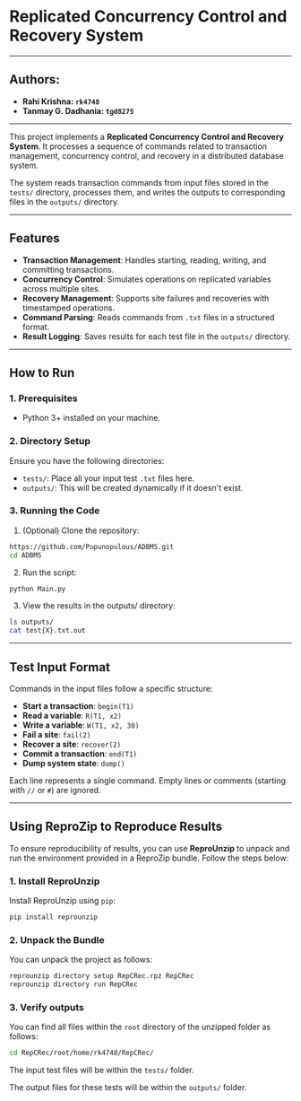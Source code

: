 # Replicated Concurrency Control and Recovery System
---

## Authors: 
- **Rahi Krishna: `rk4748`**
- **Tanmay G. Dadhania: `tgd8275`**

---

This project implements a **Replicated Concurrency Control and Recovery System**. It processes a sequence of commands related to transaction management, concurrency control, and recovery in a distributed database system.

The system reads transaction commands from input files stored in the `tests/` directory, processes them, and writes the outputs to corresponding files in the `outputs/` directory.

---

## Features
- **Transaction Management**: Handles starting, reading, writing, and committing transactions.
- **Concurrency Control**: Simulates operations on replicated variables across multiple sites.
- **Recovery Management**: Supports site failures and recoveries with timestamped operations.
- **Command Parsing**: Reads commands from `.txt` files in a structured format.
- **Result Logging**: Saves results for each test file in the `outputs/` directory.

---

## How to Run

### 1. **Prerequisites**
- Python 3+ installed on your machine.

### 2. **Directory Setup**
Ensure you have the following directories:
- `tests/`: Place all your input test `.txt` files here.
- `outputs/`: This will be created dynamically if it doesn't exist.

### 3. **Running the Code**
1. (Optional) Clone the repository:
  ```bash
  https://github.com/Pupunopulous/ADBMS.git
  cd ADBMS
  ```
2. Run the script:
  ```bash
  python Main.py
  ```
3. View the results in the outputs/ directory:
  ```bash
  ls outputs/
  cat test{X}.txt.out
  ```
---

## Test Input Format

Commands in the input files follow a specific structure:

- **Start a transaction**: `begin(T1)`
- **Read a variable**: `R(T1, x2)`
- **Write a variable**: `W(T1, x2, 30)`
- **Fail a site**: `fail(2)`
- **Recover a site**: `recover(2)`
- **Commit a transaction**: `end(T1)`
- **Dump system state**: `dump()`

Each line represents a single command. Empty lines or comments (starting with `//` or `#`) are ignored.

---

## Using ReproZip to Reproduce Results

To ensure reproducibility of results, you can use **ReproUnzip** to unpack and run the environment provided in a ReproZip bundle. Follow the steps below:

### 1. **Install ReproUnzip**
Install ReproUnzip using `pip`:
  ```bash
  pip install reprounzip
  ```

### 2. **Unpack the Bundle**
You can unpack the project as follows:
  ```bash
  reprounzip directory setup RepCRec.rpz RepCRec
  reprounzip directory run RepCRec
  ```

### 3. **Verify outputs**
You can find all files within the `root` directory of the unzipped folder as follows:
  ```bash
  cd RepCRec/root/home/rk4748/RepCRec/
  ```
The input test files will be within the `tests/` folder.

The output files for these tests will be within the `outputs/` folder.
